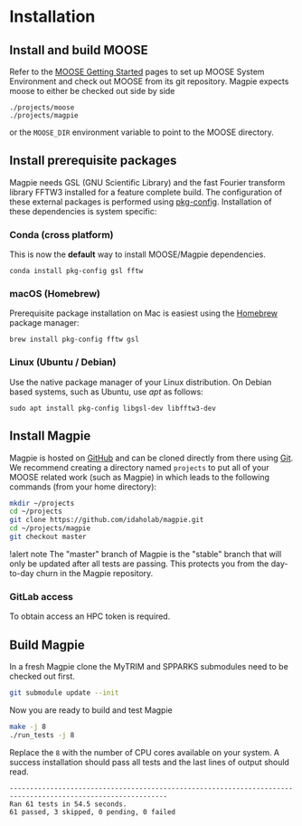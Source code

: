 # Installation

## Install and build MOOSE

Refer to the [MOOSE Getting Started](http://mooseframework.org/getting-started/)
pages to set up MOOSE System Environment and check out MOOSE from its git
repository. Magpie expects moose to either be checked out side by side

```
./projects/moose
./projects/magpie
```

or the `MOOSE_DIR` environment variable to point to the MOOSE directory.

## Install prerequisite packages

Magpie needs GSL (GNU Scientific Library) and the fast Fourier transform library
FFTW3 installed for a feature complete build. The configuration of these
external packages is performed using
[pkg-config](https://www.freedesktop.org/wiki/Software/pkg-config/).
Installation of these dependencies is system specific:

### Conda (cross platform)

This is now the **default** way to install MOOSE/Magpie dependencies.

```
conda install pkg-config gsl fftw
```

### macOS (Homebrew)

Prerequisite package installation on Mac is easiest using the [Homebrew](https://brew.sh/)
package manager:

```
brew install pkg-config fftw gsl
```

### Linux (Ubuntu / Debian)

Use the native package manager of your Linux distribution. On Debian based
systems, such as Ubuntu, use *apt* as follows:

```
sudo apt install pkg-config libgsl-dev libfftw3-dev
```

## Install Magpie

Magpie is hosted on [GitHub](https://github.com/idaholab/magpie) and can be
cloned directly from there using [Git](https://git-scm.com/). We recommend
creating a directory named `projects` to put all of your MOOSE related work
(such as Magpie) in which leads to the following commands (from your home
directory):

```bash
mkdir ~/projects
cd ~/projects
git clone https://github.com/idaholab/magpie.git
cd ~/projects/magpie
git checkout master
```

!alert note
The "master" branch of Magpie is the "stable" branch that will only be updated
after all tests are passing. This protects you from the day-to-day churn in the
Magpie repository.

### GitLab access

To obtain access an HPC token is required.

## Build Magpie

In a fresh Magpie clone the MyTRIM and SPPARKS submodules need to be checked out
first.

```bash
git submodule update --init
```

Now you are ready to build and test Magpie

```bash
make -j 8
./run_tests -j 8
```

Replace the `8` with the number of CPU cores available on your system. A success
installation should pass all tests and the last lines of output should read.

```text
-------------------------------------------------------------------------------------------------------------
Ran 61 tests in 54.5 seconds.
61 passed, 3 skipped, 0 pending, 0 failed
```
